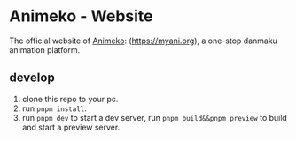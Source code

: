 # Animeko - Website

The official website of [Animeko](https://github.com/open-ani/animeko): (https://myani.org), a one-stop danmaku animation platform.

## develop

1. clone this repo to your pc.
2. run `pnpm install`.
3. run `pnpm dev` to start a dev server, run `pnpm build&&pnpm preview` to build and start a preview server.
